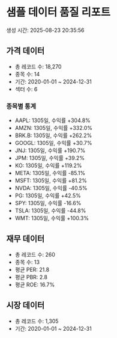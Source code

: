 # 샘플 데이터 품질 리포트
생성 시간: 2025-08-23 20:35:56

## 가격 데이터
- 총 레코드 수: 18,270
- 종목 수: 14
- 기간: 2020-01-01 ~ 2024-12-31
- 섹터 수: 6

### 종목별 통계
- AAPL: 1305일, 수익률 +304.8%
- AMZN: 1305일, 수익률 +332.0%
- BRK.B: 1305일, 수익률 +262.2%
- GOOGL: 1305일, 수익률 +30.7%
- JNJ: 1305일, 수익률 +190.7%
- JPM: 1305일, 수익률 +39.2%
- KO: 1305일, 수익률 +119.2%
- META: 1305일, 수익률 -85.1%
- MSFT: 1305일, 수익률 +81.2%
- NVDA: 1305일, 수익률 -40.5%
- PG: 1305일, 수익률 +42.5%
- SPY: 1305일, 수익률 -16.6%
- TSLA: 1305일, 수익률 -44.8%
- WMT: 1305일, 수익률 +100.3%

## 재무 데이터
- 총 레코드 수: 260
- 종목 수: 13
- 평균 PER: 21.8
- 평균 PBR: 2.8
- 평균 ROE: 16.7%

## 시장 데이터
- 총 레코드 수: 1,305
- 기간: 2020-01-01 ~ 2024-12-31
